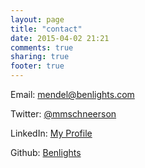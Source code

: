 ```yaml
---
layout: page
title: "contact"
date: 2015-04-02 21:21
comments: true
sharing: true
footer: true
---
```

Email: <mendel@benlights.com>


Twitter: [@mmschneerson](https://twitter.com/mmschneerson)

LinkedIn: [My Profile](http://www.linkedin.com/pub/menachem-schneerson/84/a73/621/en)

Github: [Benlights](https://www.github.com/benlights)   